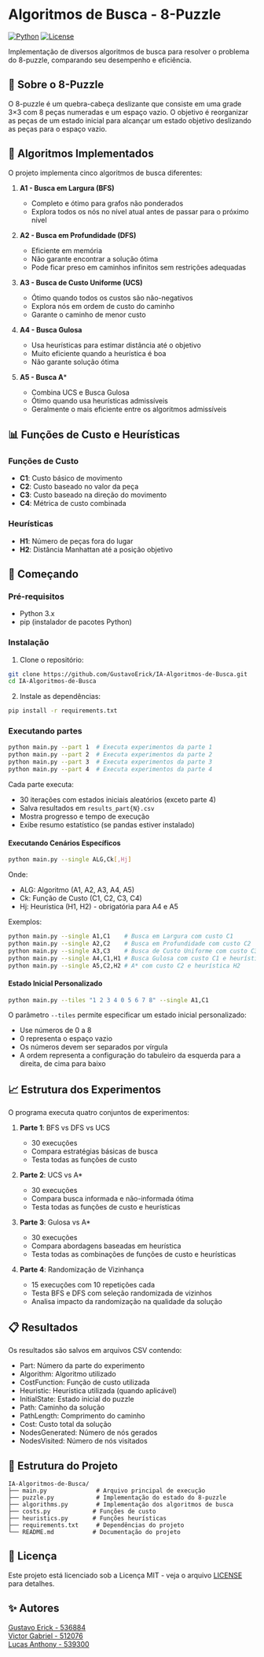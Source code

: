 # Algoritmos de Busca - 8-Puzzle

[![Python](https://img.shields.io/badge/Python-3.x-blue.svg)](https://python.org)
[![License](https://img.shields.io/badge/License-MIT-green.svg)](LICENSE)

Implementação de diversos algoritmos de busca para resolver o problema do 8-puzzle, comparando seu desempenho e eficiência.

## 🧩 Sobre o 8-Puzzle

O 8-puzzle é um quebra-cabeça deslizante que consiste em uma grade 3×3 com 8 peças numeradas e um espaço vazio. O objetivo é reorganizar as peças de um estado inicial para alcançar um estado objetivo deslizando as peças para o espaço vazio.

## 🔬 Algoritmos Implementados

O projeto implementa cinco algoritmos de busca diferentes:

1. **A1 - Busca em Largura (BFS)**
   - Completo e ótimo para grafos não ponderados
   - Explora todos os nós no nível atual antes de passar para o próximo nível

2. **A2 - Busca em Profundidade (DFS)**
   - Eficiente em memória
   - Não garante encontrar a solução ótima
   - Pode ficar preso em caminhos infinitos sem restrições adequadas

3. **A3 - Busca de Custo Uniforme (UCS)**
   - Ótimo quando todos os custos são não-negativos
   - Explora nós em ordem de custo do caminho
   - Garante o caminho de menor custo

4. **A4 - Busca Gulosa**
   - Usa heurísticas para estimar distância até o objetivo
   - Muito eficiente quando a heurística é boa
   - Não garante solução ótima

5. **A5 - Busca A***
   - Combina UCS e Busca Gulosa
   - Ótimo quando usa heurísticas admissíveis
   - Geralmente o mais eficiente entre os algoritmos admissíveis

## 📊 Funções de Custo e Heurísticas

### Funções de Custo
- **C1**: Custo básico de movimento
- **C2**: Custo baseado no valor da peça
- **C3**: Custo baseado na direção do movimento
- **C4**: Métrica de custo combinada

### Heurísticas
- **H1**: Número de peças fora do lugar
- **H2**: Distância Manhattan até a posição objetivo

## 🚀 Começando

### Pré-requisitos
- Python 3.x
- pip (instalador de pacotes Python)

### Instalação

1. Clone o repositório:
```bash
git clone https://github.com/GustavoErick/IA-Algoritmos-de-Busca.git
cd IA-Algoritmos-de-Busca
```

2. Instale as dependências:
```bash
pip install -r requirements.txt
```

### Executando partes 
```bash
python main.py --part 1  # Executa experimentos da parte 1
python main.py --part 2  # Executa experimentos da parte 2
python main.py --part 3  # Executa experimentos da parte 3
python main.py --part 4  # Executa experimentos da parte 4
```

Cada parte executa:
- 30 iterações com estados iniciais aleatórios (exceto parte 4)
- Salva resultados em `results_part{N}.csv`
- Mostra progresso e tempo de execução
- Exibe resumo estatístico (se pandas estiver instalado)

#### Executando Cenários Específicos
```bash
python main.py --single ALG,Ck[,Hj]
```

Onde:
- ALG: Algoritmo (A1, A2, A3, A4, A5)
- Ck: Função de Custo (C1, C2, C3, C4)
- Hj: Heurística (H1, H2) - obrigatória para A4 e A5

Exemplos:
```bash
python main.py --single A1,C1    # Busca em Largura com custo C1
python main.py --single A2,C2    # Busca em Profundidade com custo C2
python main.py --single A3,C3    # Busca de Custo Uniforme com custo C3
python main.py --single A4,C1,H1 # Busca Gulosa com custo C1 e heurística H1
python main.py --single A5,C2,H2 # A* com custo C2 e heurística H2
```

#### Estado Inicial Personalizado
```bash
python main.py --tiles "1 2 3 4 0 5 6 7 8" --single A1,C1
```

O parâmetro `--tiles` permite especificar um estado inicial personalizado:
- Use números de 0 a 8
- 0 representa o espaço vazio
- Os números devem ser separados por vírgula
- A ordem representa a configuração do tabuleiro da esquerda para a direita, de cima para baixo


## 📈 Estrutura dos Experimentos

O programa executa quatro conjuntos de experimentos:

1. **Parte 1**: BFS vs DFS vs UCS
   - 30 execuções
   - Compara estratégias básicas de busca
   - Testa todas as funções de custo

2. **Parte 2**: UCS vs A*
   - 30 execuções
   - Compara busca informada e não-informada ótima
   - Testa todas as funções de custo e heurísticas

3. **Parte 3**: Gulosa vs A*
   - 30 execuções
   - Compara abordagens baseadas em heurística
   - Testa todas as combinações de funções de custo e heurísticas

4. **Parte 4**: Randomização de Vizinhança
   - 15 execuções com 10 repetições cada
   - Testa BFS e DFS com seleção randomizada de vizinhos
   - Analisa impacto da randomização na qualidade da solução

## 📋 Resultados

Os resultados são salvos em arquivos CSV contendo:
- Part: Número da parte do experimento
- Algorithm: Algoritmo utilizado
- CostFunction: Função de custo utilizada
- Heuristic: Heurística utilizada (quando aplicável)
- InitialState: Estado inicial do puzzle
- Path: Caminho da solução
- PathLength: Comprimento do caminho
- Cost: Custo total da solução
- NodesGenerated: Número de nós gerados
- NodesVisited: Número de nós visitados


## 🧪 Estrutura do Projeto

```
IA-Algoritmos-de-Busca/
├── main.py              # Arquivo principal de execução
├── puzzle.py            # Implementação do estado do 8-puzzle
├── algorithms.py        # Implementação dos algoritmos de busca
├── costs.py            # Funções de custo
├── heuristics.py       # Funções heurísticas
├── requirements.txt     # Dependências do projeto
└── README.md           # Documentação do projeto
```

## 📝 Licença

Este projeto está licenciado sob a Licença MIT - veja o arquivo [LICENSE](LICENSE) para detalhes.

## ✨ Autores

[Gustavo Erick  - 536884](https://github.com/GustavoErick)  
[Victor Gabriel - 512076](https://github.com/Picxs)  
[Lucas Anthony - 539300](https://github.com/LukasAnthony)  
